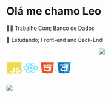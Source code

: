 # Olá me chamo Leo 

👨‍💻 Trabalho Com; Banco de Dados

📖 Estudando; Front-end and Back-End

<div align="center">
  <a href="https://twitter.com/__Leo41__?t=MfE6Ae_Iuw7rwNBpzoMPSA&s=33 ">

  <img height="180em" src="https://github-readme-stats.vercel.app/api/top-langs/?username=Leoh41&layout=compact&langs_count=7&theme=dark"/>
</div>

  <div style="display: inline_block"><br>

  <img align="center" alt="Leo-Js" height="30" width="40" src="https://raw.githubusercontent.com/devicons/devicon/master/icons/javascript/javascript-plain.svg">



  <img align="center" alt="Leo-React" height="30" width="40" src="https://raw.githubusercontent.com/devicons/devicon/master/icons/react/react-original.svg">

  <img align="center" alt="Leo-HTML" height="30" width="40" src="https://raw.githubusercontent.com/devicons/devicon/master/icons/html5/html5-original.svg">

  <img align="center" alt="Leo-Node" height="30" width="40" src="https://raw.githubusercontent.com/devicons/devicon/master/icons/css3/css3-original.svg">







</div>
  
  
  
  
  
  ##
 
<div> 
  <a href="w
                                                                  

  


  <a href = "mailto: zalooneforever79@gmail.com"><img src="https://img.shields.io/badge/-Gmail-%23333?style=for-the-badge&logo=gmail&logoColor=white" target="_blank"></a>
  
  
  </div>
  

 
